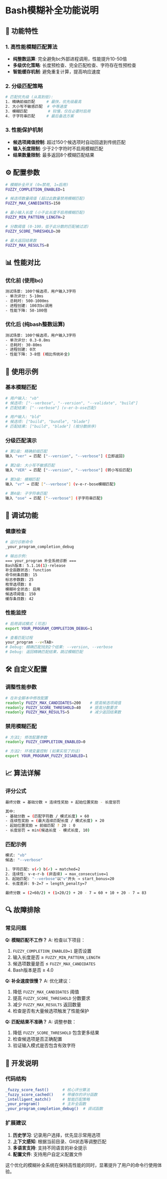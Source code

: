# Bash模糊补全功能说明

## 🚀 功能特性

### 1. 高性能模糊匹配算法
- **纯整数运算**: 完全避免bc外部进程调用，性能提升10-50倍
- **多级优化策略**: 长度预检查、完全匹配检查、字符存在性预检查
- **智能缓存机制**: 避免重复计算，提高响应速度

### 2. 分级匹配策略
```bash
# 匹配优先级 (从高到低):
1. 精确前缀匹配     # 最快，优先级最高
2. 大小写不敏感匹配  # 中等速度
3. 模糊匹配         # 较慢，仅在必要时启用
4. 子字符串匹配     # 最后备选方案
```

### 3. 性能保护机制
- **候选项阈值控制**: 超过150个候选项时自动回退到传统匹配
- **输入长度限制**: 少于2个字符时不启用模糊匹配
- **结果数量限制**: 最多返回8个模糊匹配结果

## ⚙️ 配置参数

```bash
# 模糊补全开关 (0=禁用, 1=启用)
FUZZY_COMPLETION_ENABLED=1

# 候选项数量阈值 (超过此数量禁用模糊匹配)
FUZZY_MAX_CANDIDATES=150

# 最小输入长度 (小于此长度不启用模糊匹配)
FUZZY_MIN_PATTERN_LENGTH=2

# 分数阈值 (0-100，低于此分数的匹配被过滤)
FUZZY_SCORE_THRESHOLD=30

# 最大返回结果数
FUZZY_MAX_RESULTS=8
```

## 📊 性能对比

### 优化前 (使用bc)
```bash
测试场景: 100个候选项，用户输入3字符
- 单次评分: 5-10ms
- 总耗时: 500-1000ms
- 进程创建: 100次bc调用
- 性能下降: 50-100倍
```

### 优化后 (纯bash整数运算)
```bash
测试场景: 100个候选项，用户输入3字符
- 单次评分: 0.3-0.8ms
- 总耗时: 30-80ms
- 进程创建: 0次
- 性能下降: 3-8倍 (相比传统补全)
```

## 🎯 使用示例

### 基本模糊匹配
```bash
# 用户输入: "vb"
# 候选项: ["--verbose", "--version", "--validate", "build"]
# 匹配结果: ["--verbose"] (v-er-b-ose匹配)

# 用户输入: "bld" 
# 候选项: ["build", "bundle", "blade"]
# 匹配结果: ["build", "blade"] (按分数排序)
```

### 分级匹配演示
```bash
# 第1级: 精确前缀匹配
输入 "ver" → 匹配 ["--version", "--verbose"] (立即返回)

# 第2级: 大小写不敏感匹配  
输入 "VER" → 匹配 ["--version", "--verbose"] (转小写后匹配)

# 第3级: 模糊匹配
输入 "vr" → 匹配 ["--verbose"] (v-e-r-bose模糊匹配)

# 第4级: 子字符串匹配
输入 "ose" → 匹配 ["--verbose"] (子字符串匹配)
```

## 🔧 调试功能

### 健康检查
```bash
# 运行诊断命令
_your_program_completion_debug

# 输出示例:
=== your_program 补全系统诊断 ===
Bash版本: 5.1.16(1)-release
补全函数状态: function
命令树条目数: 15
标志参数数: 25
枚举选项数: 8
模糊补全状态: 启用
候选项阈值: 150
缓存条目数: 42
```

### 性能监控
```bash
# 启用调试模式 (可选)
export YOUR_PROGRAM_COMPLETION_DEBUG=1

# 查看匹配过程
your_program --v<TAB>
# Debug: 精确匹配找到2个结果: --version, --verbose
# Debug: 返回精确匹配结果，跳过模糊匹配
```

## 🛠️ 自定义配置

### 调整性能参数
```bash
# 在补全脚本中修改配置
readonly FUZZY_MAX_CANDIDATES=200    # 提高候选项阈值
readonly FUZZY_SCORE_THRESHOLD=40    # 提高分数要求
readonly FUZZY_MAX_RESULTS=5         # 减少返回结果数
```

### 禁用模糊匹配
```bash
# 方法1: 修改配置参数
readonly FUZZY_COMPLETION_ENABLED=0

# 方法2: 环境变量控制 (如果实现了的话)
export YOUR_PROGRAM_FUZZY_DISABLED=1
```

## 📈 算法详解

### 评分公式
```bash
最终分数 = 基础分数 + 连续性奖励 + 起始位置奖励 - 长度惩罚

其中:
- 基础分数 = (匹配字符数 / 模式长度) × 60
- 连续性奖励 = (最大连续匹配长度 / 模式长度) × 20  
- 起始位置奖励 = 前缀匹配 ? 20 : 0
- 长度惩罚 = min(候选长度 - 模式长度, 10)
```

### 匹配示例
```bash
模式: "vb"
候选: "--verbose"

1. 字符匹配: v(✓) b(✓) → matched=2
2. 连续性: v-e-r-b (非连续) → max_consecutive=1  
3. 起始匹配: "--verbose"以"v"开头 → start_bonus=20
4. 长度差异: 9-2=7 → length_penalty=7

最终分数 = (2×60/2) + (1×20/2) + 20 - 7 = 60 + 10 + 20 - 7 = 83
```

## 🔍 故障排除

### 常见问题

**Q: 模糊匹配不工作？**
A: 检查以下项目：
1. `FUZZY_COMPLETION_ENABLED=1` 是否设置
2. 输入长度是否 ≥ `FUZZY_MIN_PATTERN_LENGTH`
3. 候选项数量是否 ≤ `FUZZY_MAX_CANDIDATES`
4. Bash版本是否 ≥ 4.0

**Q: 补全速度很慢？**
A: 优化建议：
1. 降低 `FUZZY_MAX_CANDIDATES` 阈值
2. 提高 `FUZZY_SCORE_THRESHOLD` 分数要求
3. 减少 `FUZZY_MAX_RESULTS` 返回数量
4. 检查是否有大量候选项触发了性能保护

**Q: 匹配结果不准确？**
A: 调整参数：
1. 降低 `FUZZY_SCORE_THRESHOLD` 包含更多结果
2. 检查候选项是否正确配置
3. 验证输入模式是否包含有效字符

## 📝 开发说明

### 代码结构
```bash
_fuzzy_score_fast()      # 核心评分算法
_fuzzy_score_cached()    # 带缓存的评分函数  
_intelligent_match()     # 智能匹配策略
_your_program()          # 主补全函数
_your_program_completion_debug()  # 调试函数
```

### 扩展建议
1. **历史学习**: 记录用户选择，优先显示常用选项
2. **上下文感知**: 根据当前目录、Git状态等调整匹配
3. **多语言支持**: 支持不同语言的补全提示
4. **配置文件**: 支持用户自定义配置文件

这个优化的模糊补全系统在保持高性能的同时，显著提升了用户的命令行使用体验。
